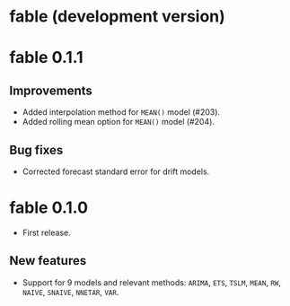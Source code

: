 # fable (development version)

# fable 0.1.1

## Improvements

* Added interpolation method for `MEAN()` model (#203).
* Added rolling mean option for `MEAN()` model (#204).

## Bug fixes

* Corrected forecast standard error for drift models.

# fable 0.1.0

* First release.

## New features

* Support for 9 models and relevant methods: `ARIMA`, `ETS`, `TSLM`, `MEAN`, `RW`, `NAIVE`, `SNAIVE`, `NNETAR`, `VAR`.
